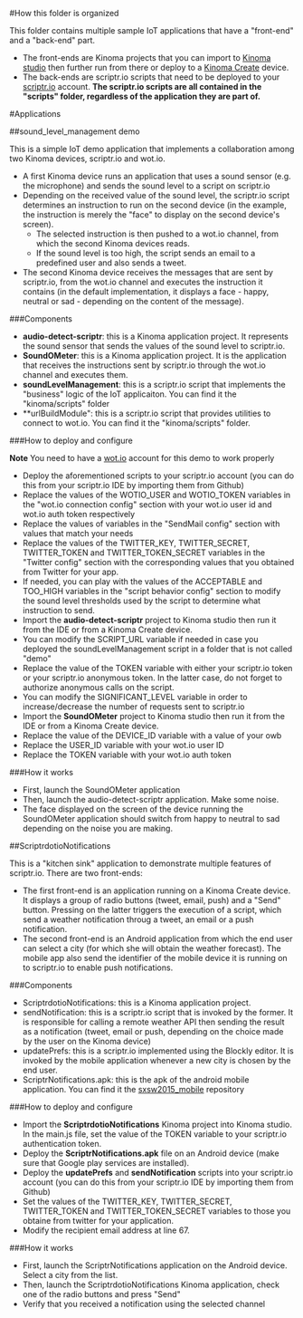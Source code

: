 #How this folder is organized

This folder contains multiple sample IoT applications that have a "front-end" and a "back-end" part. 
* The front-ends are Kinoma projects that you can import to [Kinoma studio](http://www.kinoma.com/studio/) then further run from there or deploy to a [Kinoma Create](http://www.kinoma.com/create/) device.
* The back-ends are scriptr.io scripts that need to be deployed to your [scriptr.io](https://www.scriptr.io) account. **The scriptr.io scripts are all contained in the "scripts" folder, regardless of the application they are part of.**
 
#Applications

##sound_level_management demo

This is a simple IoT demo application that implements a collaboration among two Kinoma devices, scriptr.io and wot.io.
* A first Kinoma device runs an application that uses a sound sensor (e.g. the microphone) and sends the sound level
to a script on scriptr.io
* Depending on the received value of the sound level, the scriptr.io script determines an instruction to run on the 
second device (in the example, the instruction is merely the "face" to display on the second device's screen).
  * The selected instruction is then pushed to a wot.io channel, from which the second Kinoma devices 
reads.
  * If the sound level is too high, the script sends an email to a predefined user and also sends a tweet.
* The second Kinoma device receives the messages that are sent by scriptr.io, from the wot.io channel and executes 
the instruction it contains (in the default implementation, it displays a face - happy, neutral or sad - depending on the content of the message).

###Components

* **audio-detect-scriptr**: this is a Kinoma application project. It represents the sound sensor that sends the values of the sound level to scriptr.io.
* **SoundOMeter**: this is a Kinoma application project. It is the application that receives the instructions sent by scriptr.io through the wot.io channel and executes them.
* **soundLevelManagement**: this is a scriptr.io script that implements the "business" logic of the IoT applicaiton. You can find it the "kinoma/scripts" folder
* **urlBuildModule": this is a scriptr.io script that provides utilities to connect to wot.io. You can find it the "kinoma/scripts" folder.

###How to deploy and configure

**Note** You need to have a [wot.io](http://wot.io/) account for this demo to work properly

* Deploy the aforementioned scripts to your scriptr.io account (you can do this from your scriptr.io IDE by importing them from Github)
 * Replace the values of the WOTIO_USER and WOTIO_TOKEN variables in the "wot.io connection config" section with your wot.io user id and wot.io auth token respectively
 * Replace the values of variables in the "SendMail config" section with values that match your needs
 * Replace the values of the TWITTER_KEY, TWITTER_SECRET, TWITTER_TOKEN and TWITTER_TOKEN_SECRET variables in the "Twitter config" section with the corresponding values that you obtained from Twitter for your app.
 * If needed, you can play with the values of the ACCEPTABLE and TOO_HIGH variables in the "script behavior config" section to modify the sound level thresholds used by the script to determine what instruction to send.
* Import the **audio-detect-scriptr** project to Kinoma studio then run it from the IDE or from a Kinoma Create device. 
 * You can modify the SCRIPT_URL variable if needed in case you deployed the soundLevelManagement script in a folder that is not called "demo"
 * Replace the value of the TOKEN variable with either your scriptr.io token or your scriptr.io anonymous token. In the latter case, do not forget to authorize anonymous calls on the script.
 * You can modify the SIGNIFICANT_LEVEL variable in order to increase/decrease the number of requests sent to scriptr.io
* Import the **SoundOMeter** project to Kinoma studio then run it from the IDE or from a Kinoma Create device.
 * Replace the value of the DEVICE_ID variable with a value of your owb
 * Replace the USER_ID variable with your wot.io user ID
 * Replace the TOKEN variable with your wot.io auth token

###How it works

* First, launch the SoundOMeter application
* Then, launch the audio-detect-scriptr application. Make some noise.
* The face displayed on the screen of the device running the SoundOMeter application should switch from happy to neutral to sad depending on the noise you are making.

##ScriptrdotioNotifications

This is a "kitchen sink" application to demonstrate multiple features of scriptr.io. There are two front-ends: 
* The first front-end is an application running on a Kinoma Create device. It displays a group of radio buttons (tweet, email, push) and a "Send" button. Pressing on the latter triggers the execution of a script, which send a weather notification throug a tweet, an email or a push notification. 
* The second front-end is an Android application from which the end user can select a city (for which she will obtain the weather forecast). The mobile app also send the identifier of the mobile device it is running on to scriptr.io to enable push notifications.

###Components

* ScriptrdotioNotifications: this is a Kinoma application project.
* sendNotification: this is a scriptr.io script that is invoked by the former. It is responsible for calling a remote weather API then sending the result as a notification (tweet, email or push, depending on the choice made by the user on the Kinoma device)
* updatePrefs: this is a scriptr.io implemented using the Blockly editor. It is invoked by the mobile application whenever a new city is chosen by the end user.
* ScriptrNotifications.apk: this is the apk of the android mobile application. You can find it the [sxsw2015_mobile](https://github.com/scriptrdotio/sxsw2015_mobile/tree/master/mobile_apps) repository
 
###How to deploy and configure

* Import the **ScriptrdotioNotifications** Kinoma project into Kinoma studio. In the main.js file, set the value of the TOKEN variable to your scriptr.io authentication token.
* Deploy the **ScriptrNotifications.apk** file on an Android device (make sure that Google play services are installed).
* Deploy the **updatePrefs** and **sendNotification** scripts into your scriptr.io account (you can do this from your scriptr.io IDE by importing them from Github)
 * Set the values of the TWITTER_KEY, TWITTER_SECRET, TWITTER_TOKEN and TWITTER_TOKEN_SECRET variables to those you obtaine from twitter for your application.
 * Modify the recipient email address at line 67.

###How it works

* First, launch the ScriptrNotifications application on the Android device. Select a city from the list.
* Then, launch the ScriptrdotioNotifications Kinoma application, check one of the radio buttons and press "Send"
* Verify that you received a notification using the selected channel
